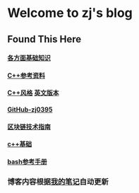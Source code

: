 # Welcome to zj's blog

## Found This Here
#### [各方面基础知识](https://github.com/CyC2018/Interview-Notebook)  
#### [C++参考资料](https://zh.cppreference.com/)  
#### [C++风格](http://zh-google-styleguide.readthedocs.io/en/latest/google-cpp-styleguide/contents/)  [英文版本](http://google.github.io/styleguide/cppguide.html)  
#### [GitHub-zj0395](https://github.com/zj0395)
#### [区块链技术指南](https://yeasy.gitbooks.io/blockchain_guide/content/)
#### [c++基础](https://blog.csdn.net/xiongchao99/article/details/64441017)
#### [bash参考手册](https://www.gnu.org/software/bash/manual/bash.html)

### 博客内容根据[我的笔记](https://github.com/zj0395/Notes)自动更新

